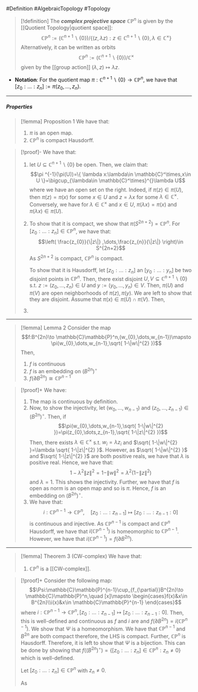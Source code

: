 #Definition #AlgebraicTopology #Topology 

> [!definition]
> The ***complex projective space*** $\mathbb{C}\mathbb{P}^n$ is given by the [[Quotient Topology|quotient space]]:$$\mathbb{C}\mathbb{P}^n:=(\mathbb{C}^{n+1} \backslash \{ 0 \}) /\{(z,\lambda z):z\in \mathbb{C}^{n+1} \backslash \{ 0 \},\lambda \in \mathbb{C}^{\times} \}$$Alternatively, it can be written as orbits$$\mathbb{C}\mathbb{P}^n:=(\mathbb{C}^{n+1} \backslash \{ 0 \}) / \mathbb{C}^\times$$given by the [[group action]] $(\lambda,z)\mapsto \lambda z$.
- **Notation**: For the quotient map $\pi:\mathbb{C}^{n+1} \backslash \{ 0 \}\to \mathbb{C}\mathbb{P}^n$, we have that $[z_{0}:\dots :z_{n}]:=\pi(z_{0},\dots,z_{n})$.

---
##### Properties
> [!lemma] Proposition 1
> We have that:
> 1. $\pi$ is an open map.
> 1. $\mathbb{C}\mathbb{P}^n$ is compact Hausdorff.

> [!proof]-
> We have that:
> 1. let $U\subseteq \mathbb{C}^{n+1} \backslash \{ 0 \}$ be open. Then, we claim that: $$\pi ^{-1}(\pi(U))=\{ \lambda x:\lambda\in \mathbb{C}^\times,x\in U \}=\bigcup_{\lambda\in \mathbb{C}^\times}^{}\lambda U$$where we have an open set on the right. Indeed, if $\pi(z)\in \pi(U)$, then $\pi(z)=\pi(x)$ for some $x\in U$ and $z=\lambda x$ for some $\lambda\in \mathbb{C}^\times$. Conversely, we have for $\lambda\in \mathbb{C}^\times$ and $x\in U$, $\pi(\lambda x)=\pi(x)$ and $\pi(\lambda x)\in \pi(U)$.
> 1. To show that it is compact, we show that $\pi(S^{2n+2})=\mathbb{C}\mathbb{P}^n$. For $[z_{0}:\dots:z_{n}]\in \mathbb{C}\mathbb{P}^n$, we have that: $$\left( \frac{z_{0}}{\|z\|} ,\dots,\frac{z_{n}}{\|z\|} \right)\in S^{2n+2}$$As $S^{2n+2}$ is compact, $\mathbb{C}\mathbb{P}^n$ is compact.
>   
> 	  To show that it is Hausdorff, let $[z_{0}:\dots:z_{n}]$ an $[y_{0}:\dots:y_{n}]$ be two disjoint points in $\mathbb{C}\mathbb{P}^n$. Then, there exist disjoint $U,V\subseteq \mathbb{C}^{n+1} \backslash \{ 0 \}$ s.t. $z:=(z_{0},\dots,z_{n})\in U$ and $y:=(y_{0},\dots,y_{n})\in V$. Then, $\pi(U)$ and $\pi(V)$ are open neighborhoods of $\pi(z),\pi(y)$. We are left to show that they are disjoint. Assume that $\pi(x)\in \pi(U)\cap \pi(V)$. Then, 
> 2. 
---
> [!lemma] Lemma 2
> Consider the map $$f:B^{2n}\to \mathbb{C}\mathbb{P}^n,(w_{0},\dots,w_{n-1})\mapsto \pi(w_{0},\dots,w_{n-1},\sqrt{ 1-\|w\|^{2} })$$Then, 
> 1. $f$ is continuous 
> 2. $f$ is an embedding on $(B^{2n})^\circ$
> 3. $f(\partial B^{2n})\cong\mathbb{C}\mathbb{P}^{n-1}$

> [!proof]+
> We have:
> 1. The map is continuous by definition. 
> 2. Now, to show the injectivity, let $(w_{0},\dots, w_{n-1})$ and $(z_{0},\dots,z_{n-1})\in (B^{2n})^\circ$. Then, if $$\pi(w_{0},\dots,w_{n-1},\sqrt{ 1-\|w\|^{2} })=\pi(z_{0},\dots,z_{n-1},\sqrt{ 1-\|z\|^{2} })$$Then, there exists $\lambda\in \mathbb{C}^\times$ s.t. $w_{i}=\lambda z_{i}$ and $\sqrt{ 1-\|w\|^{2} }=\lambda \sqrt{ 1-\|z\|^{2} }$. However, as $\sqrt{ 1-\|w\|^{2} }$ and $\sqrt{ 1-\|z\|^{2} }$ are both positive reals, we have that $\lambda$ is positive real. Hence, we have that: $$1-\lambda^{2}\|z\|^{2}=1-\|w\|^{2}=\lambda^{2}(1-\|z\|^{2})$$and $\lambda=1$. This shows the injectivity. Further, we have that $f$ is open as norm is an open map and so is $\pi$. Hence, $f$ is an embedding on $(B^{2n})^\circ$.
> 3. We have that: $$i:\mathbb{C}\mathbb{P}^{n-1}\to \mathbb{C}\mathbb{P}^n,\quad [z_{0}:\dots:z_{n-1}]\mapsto [z_{0}:\dots:z_{n-1}:0]$$is continuous and injective. As $\mathbb{C}\mathbb{P}^{n-1}$ is compact and $\mathbb{C}\mathbb{P}^{n}$ Hausdorff, we have that $i(\mathbb{C}\mathbb{P}^{n-1})$ is homeomorphic to $\mathbb{C}\mathbb{P}^{n-1}$. However, we have that $i(\mathbb{C}\mathbb{P}^{n-1})=f(\partial B^{2n})$.

---
> [!lemma] Theorem 3 (CW-complex)
> We have that:
> 1. $\mathbb{C}\mathbb{P}^n$ is a [[CW-complex]].

> [!proof]+
> Consider the following map: $$\Psi:\mathbb{C}\mathbb{P}^{n-1}\cup_{f_{\partial}}B^{2n}\to \mathbb{C}\mathbb{P}^n,\quad  [x]\mapsto \begin{cases}f(x)&x\in B^{2n}\\i(x)&x\in \mathbb{C}\mathbb{P}^{n-1} \end{cases}$$where $i:\mathbb{C}\mathbb{P}^{n-1}\to \mathbb{C}\mathbb{P}^n,[z_{0}:\dots:z_{n-1}]\mapsto [z_{0}:\dots: z_{n-1} : 0]$. Then, this is well-defined and continuous as $f$ and $i$ are and $f(\partial B^{2n})=i(\mathbb{C}\mathbb{P}^{n-1})$. We show that $\Psi$ is a homeomorphism. We have that $\mathbb{C}\mathbb{P}^{n-1}$ and $B^{2n}$ are both compact therefore, the LHS is compact. Further, $\mathbb{C}\mathbb{P}^{n}$ is Hausdorff. Therefore, it is left to show that $\Psi$ is a bijection. This can be done by showing that $f((B^{2n})^\circ)=\{ [z_{0}:\dots:z_{n}]\in \mathbb{C}\mathbb{P}^n :z_{n}\neq 0\}$ which is well-defined. 
> 
> Let $[z_{0}:\dots: z_{n}]\in \mathbb{C}\mathbb{P}^n$ with $z_{n}\neq 0$. 
> 
> As 
> 